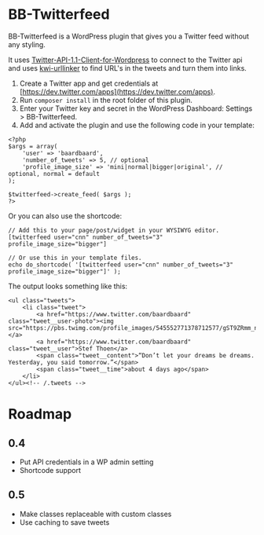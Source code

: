 # BB-Twitterfeed

BB-Twitterfeed is a WordPress plugin that gives you a Twitter feed without any styling.

It uses [Twitter-API-1.1-Client-for-Wordpress](https://github.com/micc83/Twitter-API-1.1-Client-for-Wordpress/blob/master/class-wp-twitter-api.php) to connect to the Twitter api and uses [kwi-urllinker](https://bitbucket.org/kwi/urllinker) to find URL's in the tweets and turn them into links.

1. Create a Twitter app and get credentials at [https://dev.twitter.com/apps](https://dev.twitter.com/apps).
2. Run `composer install` in the root folder of this plugin.
3. Enter your Twitter key and secret in the WordPress Dashboard: Settings > BB-Twitterfeed.
4. Add and activate the plugin and use the following code in your template:

```
<?php 
$args = array(
	'user' => 'baardbaard',
	'number_of_tweets' => 5, // optional
	'profile_image_size' => 'mini|normal|bigger|original', // optional, normal = default
);

$twitterfeed->create_feed( $args );
?>
```

Or you can also use the shortcode:
```
// Add this to your page/post/widget in your WYSIWYG editor.
[twitterfeed user="cnn" number_of_tweets="3" profile_image_size="bigger"]

// Or use this in your template files.
echo do_shortcode( '[twitterfeed user="cnn" number_of_tweets="3" profile_image_size="bigger"]' );
```

The output looks something like this:

```
<ul class="tweets">
	<li class="tweet">
		<a href="https://www.twitter.com/baardbaard" class="tweet__user-photo"><img src="https://pbs.twimg.com/profile_images/545552771378712577/gST9ZRmm_normal.jpeg"></a>
		<a href="https://www.twitter.com/baardbaard" class="tweet__user">Stef Thoen</a>
		<span class="tweet__content">“Don’t let your dreams be dreams. Yesterday, you said tomorrow.”</span>
		<span class="tweet__time">about 4 days ago</span>
	</li>
</ul><!-- /.tweets -->
```

# Roadmap

## 0.4
- Put  API credentials in a WP admin setting
- Shortcode support

## 0.5
- Make classes replaceable with custom classes
- Use caching to save tweets
